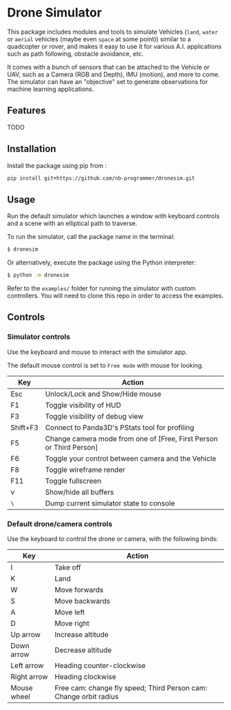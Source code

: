 # Drone Simulator

This package includes modules and tools to simulate Vehicles (`land`, `water` or `aerial` vehicles (maybe even `space` at some point)) similar to a quadcopter or rover, and makes it easy to use it for various A.I. applications such as path following, obstacle avoidance, etc.

It comes with a bunch of sensors that can be attached to the Vehicle or UAV, such as a Camera (RGB and Depth), IMU (motion), and more to come.
The simulator can have an "objective" set to generate observations for machine learning applications.

## Features
TODO

## Installation

Install the package using pip from :

```bash
pip install git+https://github.com/nb-programmer/dronesim.git
```

## Usage

Run the default simulator which launches a window with keyboard controls and a scene with an elliptical path to traverse.

To run the simulator, call the package name in the terminal:

```bash
$ dronesim
```

Or alternatively, execute the package using the Python interpreter:

```bash
$ python -m dronesim
```

Refer to the `examples/` folder for running the simulator with custom controllers. You will need to clone this repo in order to access the examples.

## Controls

### Simulator controls

Use the keyboard and mouse to interact with the simulator app.

The default mouse control is set to `Free mode` with mouse for looking.

Key|Action
---|---
Esc|Unlock/Lock and Show/Hide mouse
F1|Toggle visibility of HUD
F3|Toggle visibility of debug view
Shift+F3|Connect to Panda3D's PStats tool for profiling
F5|Change camera mode from one of [Free, First Person or Third Person]
F6|Toggle your control between camera and the Vehicle
F8|Toggle wireframe render
F11|Toggle fullscreen
v|Show/hide all buffers
`\`|Dump current simulator state to console

### Default drone/camera controls

Use the keyboard to control the drone or camera, with the following binds:

Key|Action
---|---
I|Take off
K|Land
W|Move forwards
S|Move backwards
A|Move left
D|Move right
Up arrow|Increase altitude
Down arrow|Decrease altitude
Left arrow|Heading counter-clockwise
Right arrow|Heading clockwise
Mouse wheel|Free cam: change fly speed; Third Person cam: Change orbit radius

